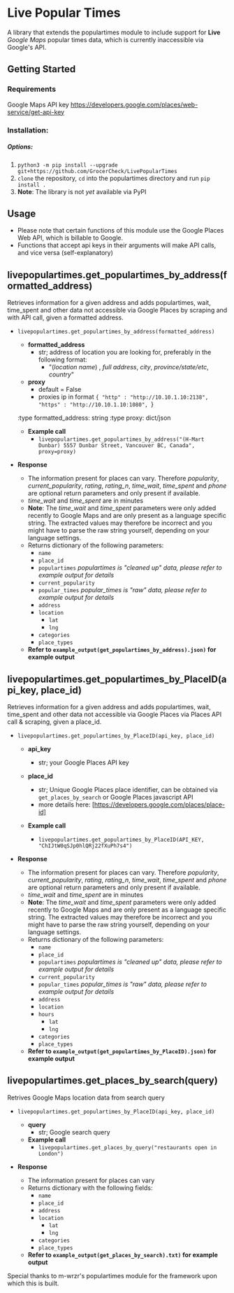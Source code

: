 

# Live Popular Times

A library that extends the populartimes module to include support for **Live** *Google Maps* popular times data, which is currently inaccessible via Google's API.
## Getting Started

### Requirements
Google Maps API key https://developers.google.com/places/web-service/get-api-key 

### Installation: 

##### Options:
1. `python3 -m pip install --upgrade git+https://github.com/GrocerCheck/LivePopularTimes`
2. `clone` the repository, `cd` into the populartimes directory and run `pip install .`
3. **Note**: The library is not *yet* available via PyPI

## Usage  

- Please note that certain functions of this module use the Google Places Web API, which is billable to Google.
- Functions that accept api keys in their arguments will make API calls, and vice versa (self-explanatory)

## livepopulartimes.get_populartimes_by_address(formatted_address)

Retrieves information for a given address and adds populartimes, wait, time_spent and other data not accessible via Google Places by scraping and with API call, given a formatted address.
+ `livepopulartimes.get_populartimes_by_address(formatted_address)`
    + **formatted_address** 
        + str; address of location you are looking for, preferably in the following format:
            + "(*location name*) , *full address*, *city*, *province/state/etc*, *country*"
    + **proxy**
        + default = False
        + proxies ip in format 
                    `{
                    "http" : "http://10.10.1.10:2138",
                    "https" : "http://10.10.1.10:1080",
                    `}
                    
    :type formatted_address: string
    :type proxy: dict/json
    
    + **Example call**
        + `livepopulartimes.get_populartimes_by_address("(H-Mart Dunbar) 5557 Dunbar Street, Vancouver BC, Canada", proxy=proxy)`

+ **Response**
    + The information present for places can vary. Therefore *popularity*, *current_popularity*, *rating*, *rating_n*, *time_wait*, *time_spent* and *phone* are optional return parameters and only present if available.
    + *time_wait* and *time_spent* are in minutes
    + **Note**: The *time_wait* and *time_spent* parameters were only added recently to Google Maps and are only present as a language specific string. The extracted values may therefore be incorrect and you might have to parse the raw string yourself, depending on your language settings.
    + Returns dictionary of the following parameters:
        + `name`
        + `place_id`
        + `populartimes` *populartimes is "cleaned up" data, please refer to example output for details*
        + `current_popularity`
        + `popular_times` *popular_times is "raw" data, please refer to example output for details*
        + `address`
        + `location`
            + `lat`
            + `lng`
        + `categories`
        + `place_types`
    + **Refer to `example_output(get_populartimes_by_address).json)` for example output**
    

## livepopulartimes.get_populartimes_by_PlaceID(api_key, place_id)

Retrieves information for a given address and adds populartimes, wait, time_spent and other data not accessible via Google Places via Places API call & scraping, given a place_id.

+ `livepopulartimes.get_populartimes_by_PlaceID(api_key, place_id)`
    + **api_key**
        + str; your Google Places API key
    + **place_id**
        + str; Unique Google Places place identifier, can be obtained via `get_places_by_search` or Google Places javascript API
        + more details here: [https://developers.google.com/places/place-id]
    
    + **Example call**
        + `livepopulartimes.get_populartimes_by_PlaceID(API_KEY, "ChIJtW0qSJp0hlQRj22fXuPh7s4")`

+ **Response**
    + The information present for places can vary. Therefore *popularity*, *current_popularity*, *rating*, *rating_n*, *time_wait*, *time_spent* and *phone* are optional return parameters and only present if available.
    + *time_wait* and *time_spent* are in minutes
    + **Note**: The *time_wait* and *time_spent* parameters were only added recently to Google Maps and are only present as a language specific string. The extracted values may therefore be incorrect and you might have to parse the raw string yourself, depending on your language settings.
    + Returns dictionary of the following parameters:
        + `name`
        + `place_id`
        + `populartimes` *populartimes is "cleaned up" data, please refer to example output for details*
        + `current_popularity`
        + `popular_times` *popular_times is "raw" data, please refer to example output for details*
        + `address`
        + `location`
        + `hours`
            + `lat`
            + `lng`
        + `categories`
        + `place_types`
    + **Refer to `example_output(get_populartimes_by_PlaceID).json)` for example output**


## livepopulartimes.get_places_by_search(query)

Retrives Google Maps location data from search query

+ `livepopulartimes.get_populartimes_by_PlaceID(api_key, place_id)`
    + **query**
        + str; Google search query
    + **Example call**
        + `livepopulartimes.get_places_by_query("restaurants open in London")`

+ **Response**
    + The information present for places can vary
    + Returns dictionary with the following fields:
        + `name`
        + `place_id`
        + `address`
        + `location`
            + `lat`
            + `lng`
        + `categories`
        + `place_types`
    + **Refer to `example_output(get_places_by_search).txt)` for example output**


Special thanks to m-wrzr's populartimes module for the framework upon which this is built.
